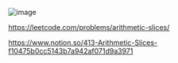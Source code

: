 ![image](https://user-images.githubusercontent.com/84365977/187843331-b2c7ce21-cae5-46f8-b215-23765ca39422.png)


https://leetcode.com/problems/arithmetic-slices/

https://www.notion.so/413-Arithmetic-Slices-f10475b0cc5143b7a942af071d9a3971
